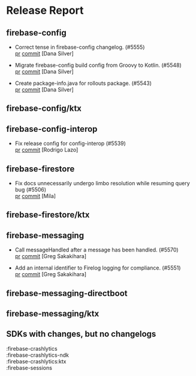 # Release Report
## firebase-config
      
* Correct tense in firebase-config changelog. (#5555)   
  [pr](https://github.com/firebase/firebase-android-sdk/pull/5555) [commit](https://github.com/firebase/firebase-android-sdk/commit/ea0f077b9612011454fbdad2572de049c29d66cd)  [Dana Silver]

* Migrate firebase-config build config from Groovy to Kotlin. (#5548)   
  [pr](https://github.com/firebase/firebase-android-sdk/pull/5548) [commit](https://github.com/firebase/firebase-android-sdk/commit/0c5e8a776f394f518c3018fdee0a0fdfdee20902)  [Dana Silver]

* Create package-info.java for rollouts package. (#5543)   
  [pr](https://github.com/firebase/firebase-android-sdk/pull/5543) [commit](https://github.com/firebase/firebase-android-sdk/commit/4a1eceb160a721598f2b62611a193e25b8e1249f)  [Dana Silver]

## firebase-config/ktx
      

## firebase-config-interop
      
* Fix release config for config-interop (#5539)   
  [pr](https://github.com/firebase/firebase-android-sdk/pull/5539) [commit](https://github.com/firebase/firebase-android-sdk/commit/ab05c993a8ef544b2b3887b64eb1b7e259bdaf4d)  [Rodrigo Lazo]

## firebase-firestore
      
* Fix docs unnecessarily undergo limbo resolution while resuming query bug (#5506)   
  [pr](https://github.com/firebase/firebase-android-sdk/pull/5506) [commit](https://github.com/firebase/firebase-android-sdk/commit/a014114bd979587b08d936616b551aa549e8e2f0)  [Mila]

## firebase-firestore/ktx
      

## firebase-messaging
      
* Call messageHandled after a message has been handled. (#5570)   
  [pr](https://github.com/firebase/firebase-android-sdk/pull/5570) [commit](https://github.com/firebase/firebase-android-sdk/commit/879c84bb4ae02b9b6923d3ae0620c97c63bae10d)  [Greg Sakakihara]

* Add an internal identifier to Firelog logging for compliance. (#5551)   
  [pr](https://github.com/firebase/firebase-android-sdk/pull/5551) [commit](https://github.com/firebase/firebase-android-sdk/commit/eae510c1ea5faeab1f8bb81c0ee053597198fe47)  [Greg Sakakihara]

## firebase-messaging-directboot
      

## firebase-messaging/ktx
      


## SDKs with changes, but no changelogs
:firebase-crashlytics  
:firebase-crashlytics-ndk  
:firebase-crashlytics:ktx  
:firebase-sessions